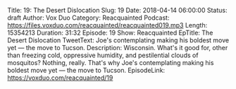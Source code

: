 Title: 19: The Desert Dislocation
Slug: 19
Date: 2018-04-14 06:00:00
Status: draft
Author: Vox Duo
Category: Reacquainted
Podcast: https://files.voxduo.com/reacquainted/reacquainted019.mp3
Length: 15354213
Duration: 31:32
Episode: 19
Show: Reacquainted
EpTitle: The Desert Dislocation
TweetText: Joe's contemplating making his boldest move yet — the move to Tucson.
Description: Wisconsin. What's it good for, other than freezing cold, oppressive humidity, and pestilential clouds of mosquitos? Nothing, really. That's why Joe's contemplating making his boldest move yet — the move to Tucson.
EpisodeLink: https://voxduo.com/reacquainted/19




